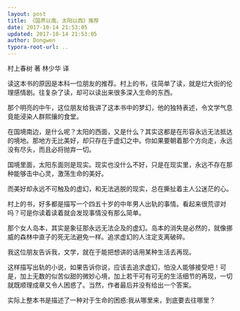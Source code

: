 ```yaml
---
layout: post
title: 《国界以南，太阳以西》推荐
date: 2017-10-14 21:53:05
updated: 2017-10-14 21:53:05
author: Dongwen
typora-root-url: ..
---
```




村上春树 著
林少华 译

读这本书的原因是本科一位朋友的推荐。村上的书，往简单了读，就是烂大街的伦理感情剧。往复杂了读，却可以读出来很多深入生命的东西。

那个明亮的中午，这位朋友给我讲了这本书中的梦幻，他的独特表述，令文学气息竟能浸染人群熙攘的食堂。

在国境南边，是什么呢？太阳的西面，又是什么？其实这都是在形容永远无法抵达的境地。那地方无比美好，却只存在于虚幻之中。你如果要朝着那个方向走，永远没有尽头，而且必将抛弃一切。

国境里面，太阳东面则是现实。现实也没什么不好，只是在现实里，永远不存在那种能够击中心灵，激荡生命的美好。

而美好却永远不可触及的虚幻，和无法逃脱的现实，总在撕扯着主人公迷茫的心。

村上的书，好多都是描写一个四五十岁的中年男人出轨的事情。看起来很荒谬对吗？可是你读着读着就会发现事情没有那么简单。

那个女人岛本，其实是象征那永远无法企及的虚幻。岛本的消失是必然的，就像挪威的森林中直子的死无法避免一样。追求虚幻的人注定支离破碎。

我这位朋友告诉我，文学，就在于能把想讲的话用某种生活去再现。

这样描写出轨的小说，如果告诉你说，应该去追求虚幻，怕没人能够接受吧！可是，加上无数的似苦似甜的微妙心境，加上若干可有可无的生活细节的再现，一切就既顺理成章又令人困惑了。当然，作者最后并没有给出一个答案。

实际上整本书是描述了一种对于生命的困惑:我从哪里来，到底要去往哪里？


